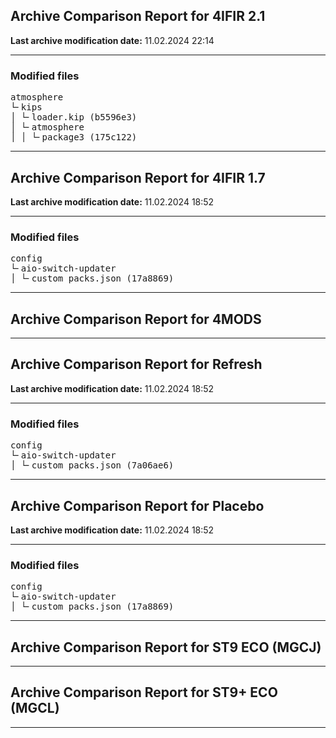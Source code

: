 <h2>Archive Comparison Report for <b>4IFIR 2.1 </b></h2><b>Last archive modification date:</b> 11.02.2024 22:14<hr>

<h3>Modified files</h3>
<pre>atmosphere
└╴kips
│ └╴loader.kip (b5596e3)
│ └╴atmosphere
│ │ └╴package3 (175c122)
</pre>
<hr>

<h2>Archive Comparison Report for <b>4IFIR 1.7</b></h2><b>Last archive modification date:</b> 11.02.2024 18:52<hr>

<h3>Modified files</h3>
<pre>config
└╴aio-switch-updater
│ └╴custom_packs.json (17a8869)
</pre>
<hr>

<h2>Archive Comparison Report for <b>4MODS</b></h2><hr>

<h2>Archive Comparison Report for <b>Refresh</b></h2><b>Last archive modification date:</b> 11.02.2024 18:52<hr>

<h3>Modified files</h3>
<pre>config
└╴aio-switch-updater
│ └╴custom_packs.json (7a06ae6)
</pre>
<hr>

<h2>Archive Comparison Report for <b>Placebo</b></h2><b>Last archive modification date:</b> 11.02.2024 18:52<hr>

<h3>Modified files</h3>
<pre>config
└╴aio-switch-updater
│ └╴custom_packs.json (17a8869)
</pre>
<hr>

<h2>Archive Comparison Report for <b>ST9 ECO (MGCJ)</b></h2><hr>

<h2>Archive Comparison Report for <b>ST9+ ECO (MGCL)</b></h2><hr>

